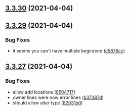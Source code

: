 ## [3.3.30](https://github.com/Badminton-Apps/core/compare/v3.3.29...v3.3.30) (2021-04-04)



## [3.3.29](https://github.com/Badminton-Apps/core/compare/v3.3.28...v3.3.29) (2021-04-04)


### Bug Fixes

* it seems you can't have multiple begin/end ([c5876cc](https://github.com/Badminton-Apps/core/commit/c5876cca6c84522807041db68969f339de5c9f34))



## [3.3.27](https://github.com/Badminton-Apps/core/compare/v3.3.26...v3.3.27) (2021-04-04)


### Bug Fixes

* allow add locations ([8504717](https://github.com/Badminton-Apps/core/commit/85047176fbeedd1b9abab45b55f30c75958ca046))
* owner lines were now error lines ([b37387d](https://github.com/Badminton-Apps/core/commit/b37387d2d1e27d27b8d5c808b9aebbc43c7efec3))
* should allow alter type ([82031b0](https://github.com/Badminton-Apps/core/commit/82031b0a10f7d74c22c8534f4c37f6d7eb56c3bb))



